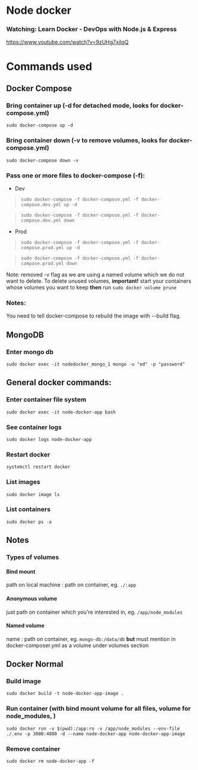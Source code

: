 # Node docker
### Watching: Learn Docker - DevOps with Node.js & Express
https://www.youtube.com/watch?v=9zUHg7xjIqQ

# Commands used
## Docker Compose
### Bring container up (-d for detached mode, looks for docker-compose.yml)

`sudo docker-compose up -d`

### Bring container down (-v to remove volumes, looks for docker-compose.yml)

`sudo docker-compose down -v`

### Pass one or more files to docker-compose (-f):
- Dev
>  `sudo docker-compose -f docker-compose.yml -f docker-compose.dev.yml up -d`

> `sudo docker-compose -f docker-compose.yml -f docker-compose.dev.yml down`
- Prod
> `sudo docker-compose -f docker-compose.yml -f docker-compose.prod.yml up -d`

> `sudo docker-compose -f docker-compose.yml -f docker-compose.prod.yml down`

Note: removed -v flag as we are using a named volume which we do not want to delete. To delete unused volumes, **important!** start your containers whose volumes you want to keep **then** run `sudo docker volume prune`

### Notes:
You need to tell docker-compose to rebuild the image with --build flag.

## MongoDB
### Enter mongo db
`sudo docker exec -it nodedocker_mongo_1 mongo -u "ed" -p "password"`

## General docker commands:
### Enter container file system
`sudo docker exec -it node-docker-app bash`

### See container logs
`sudo docker logs node-docker-app`

### Restart docker
`systemctl restart docker`

### List images
`sudo docker image ls`

### List containers
`sudo docker ps -a`

## Notes
### Types of volumes
#### Bind mount
path on local machine : path on container, eg. `./:app`
#### Anonymous volume
just path on container which you're interested in, eg. `/app/node_modules`

#### Named volume 
name : path on container, eg. `mongo-db:/data/db` **but** must mention in docker-composer.yml as a volume under volumes section
## Docker Normal
### Build image
`sudo docker build -t node-docker-app-image .`

### Run container (with bind mount volume for all files, volume for node_modules, )

`sudo docker run -v $(pwd):/app:ro -v /app/node_modules --env-file ./.env -p 3000:4000 -d --name node-docker-app node-docker-app-image`

### Remove container
`sudo docker rm node-docker-app -f`
